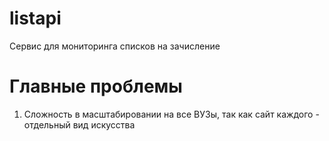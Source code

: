 # listapi
Сервис для мониторинга списков на зачисление


# Главные проблемы
1. Сложность в масштабировании на все ВУЗы, так как сайт каждого - отдельный вид искусства
